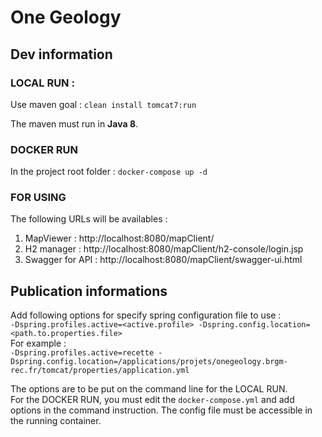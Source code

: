 # One Geology


## Dev information

### LOCAL RUN :
Use maven goal : `clean install tomcat7:run`

The maven must run in **Java 8**.

### DOCKER RUN
In the project root folder : `docker-compose up -d`
### FOR USING
The following URLs will be availables :
1. MapViewer : http://localhost:8080/mapClient/
2. H2 manager : http://localhost:8080/mapClient/h2-console/login.jsp
3. Swagger for API : http://localhost:8080/mapClient/swagger-ui.html

## Publication informations
Add following options for specify spring configuration file to use :  
`-Dspring.profiles.active=<active.profile> -Dspring.config.location=<path.to.properties.file>`  
For example :  
`-Dspring.profiles.active=recette -Dspring.config.location=/applications/projets/onegeology.brgm-rec.fr/tomcat/properties/application.yml`

The options are to be put on the command line for the LOCAL RUN.  
For the DOCKER RUN, you must edit the `docker-compose.yml` and add options in the command instruction. The config file must be accessible in the running container.
